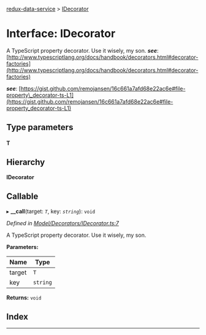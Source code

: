 [redux-data-service](../README.md) > [IDecorator](../interfaces/idecorator.md)

# Interface: IDecorator

A TypeScript property decorator. Use it wisely, my son.
*__see__*: [http://www.typescriptlang.org/docs/handbook/decorators.html#decorator-factories](http://www.typescriptlang.org/docs/handbook/decorators.html#decorator-factories)

*__see__*: [https://gist.github.com/remojansen/16c661a7afd68e22ac6e#file-property\_decorator-ts-L1](https://gist.github.com/remojansen/16c661a7afd68e22ac6e#file-property_decorator-ts-L1)

## Type parameters
#### T 
## Hierarchy

**IDecorator**

## Callable
▸ **__call**(target: *`T`*, key: *`string`*): `void`

*Defined in [Model/Decorators/IDecorator.ts:7](https://github.com/Rediker-Software/redux-data-service/blob/2b2774d/src/Model/Decorators/IDecorator.ts#L7)*

A TypeScript property decorator. Use it wisely, my son.

**Parameters:**

| Name | Type |
| ------ | ------ |
| target | `T` |
| key | `string` |

**Returns:** `void`

## Index

---

